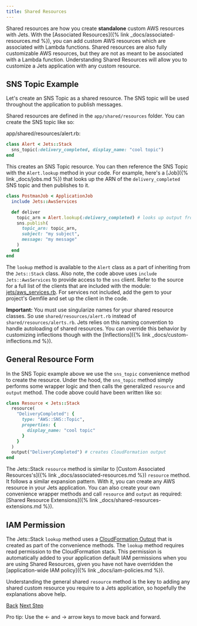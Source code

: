 ```yaml
---
title: Shared Resources
---
```


Shared resources are how you create **standalone** custom AWS resources with Jets.  With the [Associated Resources]({% link _docs/associated-resources.md %}), you can add custom AWS resources which are associated with Lambda functions.  Shared resources are also fully customizable AWS resources, but they are not as meant to be associated with a Lambda function. Understanding Shared Resources will allow you to customize a Jets application with any custom resource.

## SNS Topic Example

Let's create an SNS Topic as a shared resource. The SNS topic will be used throughout the application to publish messages.

Shared resources are defined in the `app/shared/resources` folder.  You can create the SNS topic like so:

app/shared/resources/alert.rb:

```ruby
class Alert < Jets::Stack
  sns_topic(:delivery_completed, display_name: "cool topic")
end
```

This creates an SNS Topic resource.  You can then reference the SNS Topic with the `Alert.lookup` method in your code. For example, here's a [Job]({% link _docs/jobs.md %}) that looks up the ARN of the `delivery_completed` SNS topic and then publishes to it.

```ruby
class PostmanJob < ApplicationJob
  include Jets::AwsServices

  def deliver
    topic_arn = Alert.lookup(:delivery_completed) # looks up output from the Alert cfn stack
    sns.publish(
      topic_arn: topic_arn,
      subject: "my subject",
      message: "my message"
    )
  end
end
```

The `lookup` method is available to the `Alert` class as a part of inheriting from the `Jets::Stack` class. Also note, the code above uses `include Jets::AwsServices` to provide access to the `sns` client.  Refer to the source for a full list of the clients that are included with the module: [jets/aws_services.rb](https://github.com/tongueroo/jets/blob/master/lib/jets/aws_services.rb). For services not included, add the gem to your project's Gemfile and set up the client in the code.

**Important:** You must use singularize names for your shared resource classes. So use `shared/resources/alert.rb` instead of `shared/resources/alerts.rb`. Jets relies on this naming convention to handle autoloading of shared resources. You can override this behavior by customizing inflections though with the [Inflections]({% link _docs/custom-inflections.md %}).

## General Resource Form

In the SNS Topic example above we use the `sns_topic` convenience method to create the resource. Under the hood, the `sns_topic` method simply performs some wrapper logic and then calls the generalized `resource` and `output` method.  The code above could have been written like so:

```ruby
class Resource < Jets::Stack
  resource(
    "DeliveryCompleted": {
      type: "AWS::SNS::Topic",
      properties: {
        display_name: "cool topic"
      }
    }
  )
  output("DeliveryCompleted") # creates CloudFormation output
end
```

The Jets::Stack `resource` method is similar to [Custom Associated Resources's]({% link _docs/associated-resources.md %}) `resource` method. It follows a similar expansion pattern.  With it, you can create any AWS resource in your Jets application. You can also create your own convenience wrapper methods and call `resource` and `output` as required: [Shared Resource Extensions]({% link _docs/shared-resources-extensions.md %}).

## IAM Permission

The Jets::Stack `lookup` method uses a [CloudFormation Output](https://docs.aws.amazon.com/AWSCloudFormation/latest/UserGuide/outputs-section-structure.html) that is created as part of the convenience methods.  The `lookup` method requires read permission to the CloudFormation stack. This permission is automatically added to your application default IAM permissions when you are using Shared Resources, given you have not have overridden the [application-wide IAM policy]({% link _docs/iam-policies.md %}).

Understanding the general shared `resource` method is the key to adding any shared custom resource you require to a Jets application, so hopefully the explanations above help.

<a id="prev" class="btn btn-basic" href="{% link _docs/associated-resources-extensions.md %}">Back</a>
<a id="next" class="btn btn-primary" href="{% link _docs/shared-resources-dsl.md %}">Next Step</a>
<p class="keyboard-tip">Pro tip: Use the <- and -> arrow keys to move back and forward.</p>
